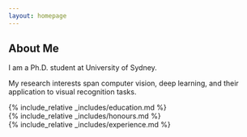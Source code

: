 ```yaml
---
layout: homepage
---
```


## About Me

I am a Ph.D. student at University of Sydney.

My research interests span computer vision, deep learning, and their application to visual recognition tasks.

{% include_relative _includes/education.md %}
<br>
{% include_relative _includes/honours.md %}
<br>
{% include_relative _includes/experience.md %}
